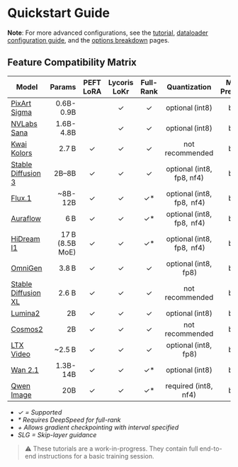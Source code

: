 # Quickstart Guide

**Note**: For more advanced configurations, see the [tutorial](/documentation/TUTORIAL.md), [dataloader configuration guide](/documentation/DATALOADER.md), and the [options breakdown](/documentation/OPTIONS.md) pages.

## Feature Compatibility Matrix

| Model                                             | Params       | PEFT LoRA | Lycoris LoKr | Full-Rank | Quantization              | Mixed Precision | Grad Checkpoint      | Flow Shift      | ControlNet LoRA|
|---------------------------------------------------|-------------:|:----:|:----:|:---------:|:------------------------:|:---------------:|:--------------------:|:---------------:|:---------:|
| [PixArt Sigma](/documentation/quickstart/SIGMA.md)| 0.6B-0.9B        |      |  ✓   |     ✓     | optional (int8)           | bf16            | ✓                    |                 | ✓          |
| [NVLabs Sana](/documentation/quickstart/SANA.md)  | 1.6B-4.8B       |      |  ✓   |     ✓     | optional (int8)           | bf16            | ✓+                   | ✓               |           |
| [Kwai Kolors](/documentation/quickstart/KOLORS.md)| 2.7 B         |  ✓   |  ✓   |     ✓     | not recommended           | bf16            | ✓                    |                 |          |
| [Stable Diffusion 3](/documentation/quickstart/SD3.md)| 2B–8B    |  ✓   |  ✓   |     ✓     | optional (int8, fp8, nf4)           | bf16            | ✓+                   | ✓ (SLG)         | ✓         |
| [Flux.1](/documentation/quickstart/FLUX.md)      | ~8B-12B         |  ✓   |  ✓   |     ✓*    | optional (int8,  fp8,  nf4)  | bf16            | ✓+                   | ✓               | ✓         |
| [Auraflow](/documentation/quickstart/AURAFLOW.md)| 6 B          |  ✓   |  ✓   |     ✓*    | optional (int8,  fp8,  nf4)  | bf16            | ✓+                   | ✓ (SLG)         | ✓         |
| [HiDream I1](/documentation/quickstart/HIDREAM.md)| 17 B (8.5B MoE)|  ✓   |  ✓   |     ✓*    | optional (int8,  fp8,  nf4)  | bf16            | ✓                    | ✓               | ✓          |
| [OmniGen](/documentation/quickstart/OMNIGEN.md)  | 3.8 B        |  ✓   |  ✓   |     ✓     | optional (int8,  fp8)       | bf16            | ✓                    | ✓               |           |
| [Stable Diffusion XL](/documentation/quickstart/SDXL.md)| 2.6 B      |  ✓   |  ✓   |     ✓     | not recommended           | bf16            | ✓                    |                 | ✓         |
| [Lumina2](/documentation/quickstart/LUMINA2.md)      | 2B   |  ✓   |  ✓   |     ✓    | optional (int8)           | bf16            | ✓                    | ✓               |           |
| [Cosmos2](/documentation/quickstart/COSMOS2IMAGE.md)      | 2B   |  ✓   |  ✓   |     ✓    | not recommended         | bf16            | ✓                    | ✓               |           |
| [LTX Video](/documentation/quickstart/LTXVIDEO.md)| ~2.5 B      |  ✓   |  ✓   |     ✓     | optional (int8,  fp8)       | bf16            | ✓                    | ✓               |           |
| [Wan 2.1](/documentation/quickstart/WAN.md)      | 1.3B-14B   |  ✓   |  ✓   |     ✓*    | optional (int8)           | bf16            | ✓                    | ✓               |           |
| [Qwen Image](/documentation/quickstart/QWEN_IMAGE.md) | 20B |  ✓   |  ✓   |     ✓*    | required (int8, nf4)      | bf16            | ✓ (required)         | ✓               |           |

* _✓ = Supported_
* _* Requires DeepSpeed for full-rank_
* _+ Allows gradient checkpointing with interval specified_
* _SLG = Skip-layer guidance_

> ⚠️ These tutorials are a work-in-progress. They contain full end-to-end instructions for a basic training session.